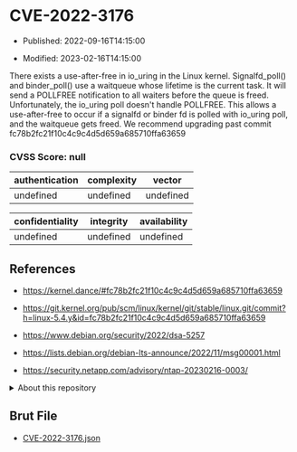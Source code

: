 # CVE-2022-3176

- Published: 2022-09-16T14:15:00

- Modified: 2023-02-16T14:15:00

There exists a use-after-free in io_uring in the Linux kernel. Signalfd_poll() and binder_poll() use a waitqueue whose lifetime is the current task. It will send a POLLFREE notification to all waiters before the queue is freed. Unfortunately, the io_uring poll doesn't handle POLLFREE. This allows a use-after-free to occur if a signalfd or binder fd is polled with io_uring poll, and the waitqueue gets freed. We recommend upgrading past commit fc78b2fc21f10c4c9c4d5d659a685710ffa63659

### CVSS Score: **null**

| authentication | complexity | vector |
| --- | --- | --- |
| undefined | undefined | undefined |

| confidentiality | integrity | availability |
| --- | --- | --- |
| undefined | undefined | undefined |

## References

* https://kernel.dance/#fc78b2fc21f10c4c9c4d5d659a685710ffa63659

* https://git.kernel.org/pub/scm/linux/kernel/git/stable/linux.git/commit?h=linux-5.4.y&id=fc78b2fc21f10c4c9c4d5d659a685710ffa63659

* https://www.debian.org/security/2022/dsa-5257

* https://lists.debian.org/debian-lts-announce/2022/11/msg00001.html

* https://security.netapp.com/advisory/ntap-20230216-0003/

<details>
<summary>About this repository</summary> 

  This repository is part of the project [Live Hack CVE](https://github.com/Live-Hack-CVE). Main website can be found [www.live-hack.org](https://www.live-hack.org) 
  
  Made by [Sn0wAlice](https://github.com/Sn0wAlice) for the people that care about security and need to have a feed of the latest CVEs. Hope you enjoy it, don't forget to star the repo and follow me on [Twitter](https://twitter.com/Sn0wAlice) and [Github](https://github.com/Sn0wAlice). And that is my [personnal website](https://www.alice-snow.me/)

  - [Home Page](https://github.com/Live-Hack-CVE)
  - [Framework](https://github.com/Live-Hack-CVE/cve-framework)
  - [CVE database](https://github.com/Live-Hack-CVE/full_database)
  - [Changelog](https://github.com/Live-Hack-CVE/Changelog)
</details>

## Brut File

* [CVE-2022-3176.json](https://raw.githubusercontent.com/Live-Hack-CVE/full_database/main/cves/2022/CVE-2022-3176.json)

